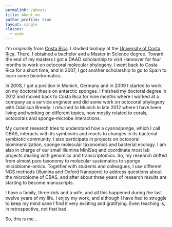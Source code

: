 ```yaml
---
permalink: /about/
title: About me
author_profile: true 
layout: single
classes:
  - wide
---
```


I'm originally from [Costa Rica](https://en.wikipedia.org/wiki/Costa_Rica). I studied biology at the [University of Costa Rica](https://en.wikipedia.org/wiki/University_of_Costa_Rica). There, I obtained a bachelor and a Master in Science degree. Toward the end of my masters I got a DAAD scholarship to visit Hannover for four months to work on octocoral molecular phylogeny. I went back to Costa Rica for a short time, and in 2007, I got another scholarship to go to Spain to learn some bioinformatics.

In 2008, I got a position in Munich, Germany and in 2009 I started to work on my doctoral thesis on antarctic sponges. I finished my doctoral degree in 2012 and moved back to Costa Rica for nine months where I worked at a company as a service engineer and did some work on octocoral phylogeny with Odalisca Breedy. I returned to Munich in late 2012 where I have been living and working on different topics, now mostly related to corals, octocorals and sponge-microbe interactions.

My current research tries to understand how a cyanosponge, which I call CBAS, interacts with its symbionts and reacts to changes in its bacterial symbiotic community. I also participate in projects on octocoral biomineralization, sponge molecular taxonomics and bacterial ecology. I am also in charge of our small Illumina MiniSeq and coordinate most lab projects dealing with genomics and transcriptomics. So, my research drifted from almost pure taxonomy to molecular systematics to sponge microbiome-omics. Together with students and colleagues, I use different NGS methods (Illumina and Oxford Nanopore) to address questions about the microbiome of CBAS, and after about three years of research results are starting to become manuscripts.

I have a family, three kids and a wife, and all this happened during the last twelve years of my life. I enjoy my work, and although I have had to struggle to keep my mind sane I find it very exciting and gratifying. Even teaching is, in retrospective, not that bad.

So, this is me...
